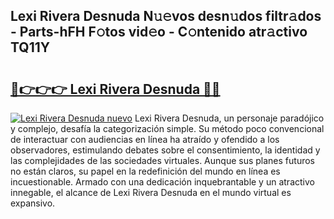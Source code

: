## Lexi Rivera Desnuda N𝚞𝚎vos desn𝚞dos filtr𝚊dos - Parts-hFH F𝚘tos vid𝚎o - C𝚘ntenido atr𝚊ctivo TQ11Y

# <h2><a href="http://mb0jxie.tromn.icu/?c=Lexi+Rivera+Desnuda">🔗👉👉👉 Lexi Rivera Desnuda 🔗🔗</a></h2>

[![Lexi Rivera Desnuda nuevo](https://i.imgur.com/pEAQMta.gif)](http://mb0jxie.tromn.icu/?c=Lexi+Rivera+Desnuda)
Lexi Rivera Desnuda, un personaje paradójico y complejo, desafía la categorización simple. Su método poco convencional de interactuar con audiencias en línea ha atraído y ofendido a los observadores, estimulando debates sobre el consentimiento, la identidad y las complejidades de las sociedades virtuales. Aunque sus planes futuros no están claros, su papel en la redefinición del mundo en línea es incuestionable. Armado con una dedicación inquebrantable y un atractivo innegable, el alcance de Lexi Rivera Desnuda en el mundo virtual es expansivo.
